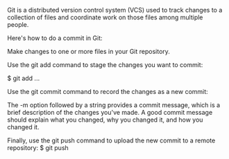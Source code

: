Git is a distributed version control system (VCS) used to track changes to a collection of files and coordinate work on those files among multiple people.

Here's how to do a commit in Git:

Make changes to one or more files in your Git repository.

Use the git add command to stage the changes you want to commit:

$ git add <file1> <file2> ...

Use the git commit command to record the changes as a new commit:

The -m option followed by a string provides a commit message, which is a brief description of the changes you've made. A good commit message should explain what you changed, why you changed it, and how you changed it.

Finally, use the git push command to upload the new commit to a remote repository:
$ git push